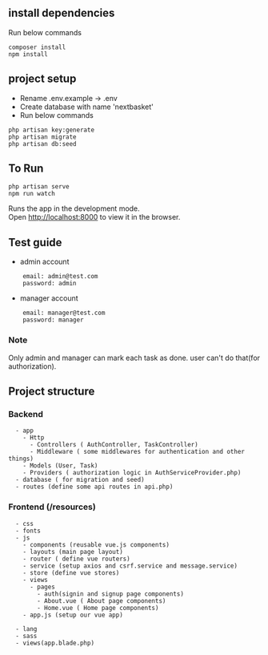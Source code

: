 ## install dependencies

Run below commands

```
composer install
npm install
```

## project setup

-   Rename .env.example -> .env
-   Create database with name 'nextbasket'
-   Run below commands

```
php artisan key:generate
php artisan migrate
php artisan db:seed
```

## To Run

```
php artisan serve
npm run watch
```

Runs the app in the development mode.\
Open [http://localhost:8000](http://localhost:8000) to view it in the browser.

## Test guide

-   admin account

```
    email: admin@test.com
    password: admin
```

-   manager account

```
    email: manager@test.com
    password: manager
```

### Note

Only admin and manager can mark each task as done. user can't do that(for authorization).

## Project structure

### Backend

```
  - app
    - Http
      - Controllers ( AuthController, TaskController)
      - Middleware ( some middlewares for authentication and other things)
    - Models (User, Task)
    - Providers ( authorization logic in AuthServiceProvider.php)
  - database ( for migration and seed)
  - routes (define some api routes in api.php)

```

### Frontend (/resources)

```
  - css
  - fonts
  - js
    - components (reusable vue.js components)
    - layouts (main page layout)
    - router ( define vue routers)
    - service (setup axios and csrf.service and message.service)
    - store (define vue stores)
    - views
      - pages
        - auth(signin and signup page components)
        - About.vue ( About page components)
        - Home.vue ( Home page components)
    - app.js (setup our vue app)

  - lang
  - sass
  - views(app.blade.php)
```
